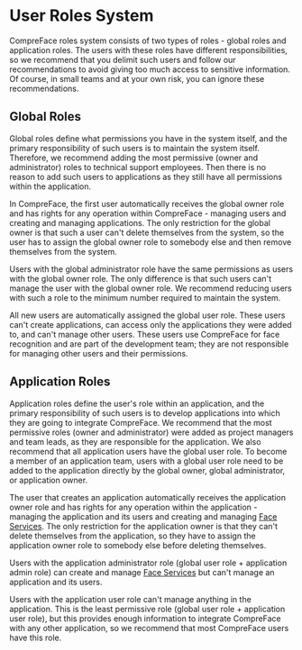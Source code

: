 # User Roles System

CompreFace roles system consists of two types of roles - global roles
and application roles. The users with these roles have different
responsibilities, so we recommend that you delimit such users and follow
our recommendations to avoid giving too much access to sensitive
information. Of course, in small teams and at your own risk, you can
ignore these recommendations.

## Global Roles

Global roles define what permissions you have in the system itself, and
the primary responsibility of such users is to maintain the system
itself. Therefore, we recommend adding the most permissive (owner and
administrator) roles to technical support employees. Then there is no
reason to add such users to applications as they still have all
permissions within the application.

In CompreFace, the first user automatically receives the global owner
role and has rights for any operation within CompreFace - managing users
and creating and managing applications. The only restriction for the
global owner is that such a user can't delete themselves from the
system, so the user has to assign the global owner role to somebody else
and then remove themselves from the system.

Users with the global administrator role have the same permissions as
users with the global owner role. The only difference is that such users
can\'t manage the user with the global owner role. We recommend reducing
users with such a role to the minimum number required to maintain the
system.

All new users are automatically assigned the global user role. These
users can't create applications, can access only the applications they
were added to, and can't manage other users. These users use CompreFace
for face recognition and are part of the development team; they are not
responsible for managing other users and their permissions.

## Application Roles

Application roles define the user's role within an application, and the
primary responsibility of such users is to develop applications into
which they are going to integrate CompreFace. We recommend that the most
permissive roles (owner and administrator) were added as project
managers and team leads, as they are responsible for the application. We
also recommend that all application users have the global user role. To
become a member of an application team, users with a global user role
need to be added to the application directly by the global owner, global
administrator, or application owner.

The user that creates an application automatically receives the
application owner role and has rights for any operation within the
application - managing the application and its users and creating and
managing [Face Services](Face-services-and-plugins.md). The only
restriction for the application owner is that they can't delete
themselves from the application, so they have to assign the application
owner role to somebody else before deleting themselves.

Users with the application administrator role (global user role +
application admin role) can create and manage [Face
Services](Face-services-and-plugins.md) but can't manage an application
and its users.

Users with the application user role can't manage anything in the
application. This is the least permissive role (global user role +
application user role), but this provides enough information to
integrate CompreFace with any other application, so we recommend that
most CompreFace users have this role.
